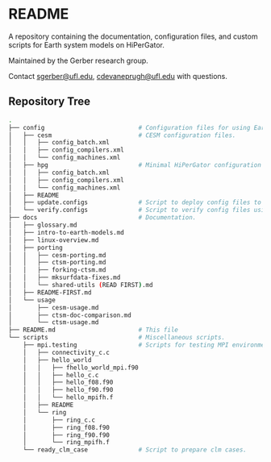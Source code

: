 # README

A repository containing the documentation, configuration files, and custom scripts for Earth system models on HiPerGator.

Maintained by the Gerber research group.

Contact sgerber@ufl.edu, cdevaneprugh@ufl.edu with questions.

## Repository Tree

```bash
.
├── config							# Configuration files for using Earth system models on HiPerGator
│   ├── cesm						# CESM configuration files.
│   │   ├── config_batch.xml
│   │   ├── config_compilers.xml
│   │   └── config_machines.xml
│   ├── hpg							# Minimal HiPerGator configuration files.
│   │   ├── config_batch.xml
│   │   ├── config_compilers.xml
│   │   └── config_machines.xml
│   ├── README
│   ├── update.configs				# Script to deploy config files to Earth model install for the Gerber group.
│   └── verify.configs				# Script to verify config files using xmllint.
├── docs							# Documentation.
│   ├── glossary.md
│   ├── intro-to-earth-models.md
│   ├── linux-overview.md
│   ├── porting
│   │   ├── cesm-porting.md
│   │   ├── ctsm-porting.md
│   │   ├── forking-ctsm.md
│   │   ├── mksurfdata-fixes.md
│   │   └── shared-utils (READ FIRST).md
│   ├── README-FIRST.md
│   └── usage
│       ├── cesm-usage.md
│       ├── ctsm-doc-comparison.md
│       └── ctsm-usage.md
├── README.md						# This file
└── scripts							# Miscellaneous scripts.
    ├── mpi.testing					# Scripts for testing MPI environments.
    │   ├── connectivity_c.c
    │   ├── hello_world
    │   │   ├── fhello_world_mpi.f90
    │   │   ├── hello_c.c
    │   │   ├── hello_f08.f90
    │   │   ├── hello_f90.f90
    │   │   └── hello_mpifh.f
    │   ├── README
    │   └── ring
    │       ├── ring_c.c
    │       ├── ring_f08.f90
    │       ├── ring_f90.f90
    │       └── ring_mpifh.f
    └── ready_clm_case				# Script to prepare clm cases.
```

